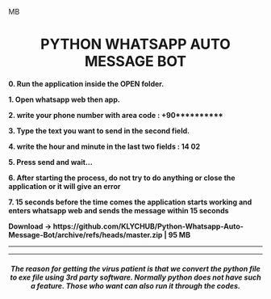  MB<b><h1 align="center">PYTHON WHATSAPP AUTO MESSAGE BOT</h1></b>

<p><b>0. Run the application inside the OPEN folder.</b></p>
<p><b>1. Open whatsapp web then app.</b></p>
<p><b>2. write your phone number with area code : +90**********</b></p>
<p><b>3. Type the text you want to send in the second field.</b></p>
<p><b>4. write the hour and minute in the last two fields : 14 02 </b></p>
<p><b>5. Press send and wait...</b></p> 
<p><b>6. After starting the process, do not try to do anything or close the application or it will give an error</b></p>
<p><b>7. 15 seconds before the time comes the application starts working and enters whatsapp web and sends the message within 15 seconds</b></p> 

<div align=left><b>Download -> https://github.com/KLYCHUB/Python-Whatsapp-Auto-Message-Bot/archive/refs/heads/master.zip | 95 MB</b></div>
<hr/>
<hr/>
<b><h5 align="center">The reason for getting the virus patient is that we convert the python file to exe file using 3rd party software. Normally python does not have such a feature. Those who want can also run it through the codes.</h5></b>
